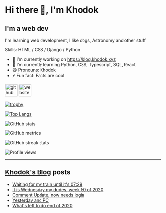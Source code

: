 # Hi there 👋, I'm Khodok

## I'm a web dev

I'm learning web development, I like dogs, Astronomy and other stuff

Skills: HTML / CSS / Django / Python

- 🔭 I’m currently working on https://blog.khodok.xyz
- 🌱 I’m currently learning Python, CSS, Typescript, SQL, React
- 😄 Pronouns: Khodok
- ⚡ Fun fact: Facts are cool

[<img src='https://cdn.jsdelivr.net/npm/simple-icons@3.0.1/icons/github.svg' alt='github' height='40'>](https://github.com/Khoding)
[<img src='https://cdn.jsdelivr.net/npm/simple-icons@3.0.1/icons/icloud.svg' alt='website' height='40'>](https://khodok.xyz)

[![trophy](https://github-profile-trophy.vercel.app/?username=Khoding)](https://github.com/ryo-ma/github-profile-trophy)

[![Top Langs](https://github-readme-stats.vercel.app/api/top-langs/?username=Khoding)](https://github.com/anuraghazra/github-readme-stats)

![GitHub stats](https://github-readme-stats.vercel.app/api?username=Khoding&show_icons=true)  

![GitHub metrics](https://metrics.lecoq.io/Khoding)  

![GitHub streak stats](https://github-readme-streak-stats.herokuapp.com/?user=Khoding)  

![Profile views](https://gpvc.arturio.dev/Khoding)  

---

## [Khodok's Blog] posts

<!-- BLOG-POST-LIST:START -->
- [Waiting for my train until it's 07:29](https://blog.khodok.xyz/post/waiting-for-my-train-until-its-0729/)
- [It is Wednesday my dudes, week 50 of 2020](https://blog.khodok.xyz/post/it-is-wednesday-my-dudes-week-50-of-2020/)
- [Comment Update, now needs login](https://blog.khodok.xyz/post/comment-update-now-needs-login/)
- [Yesterday and PC](https://blog.khodok.xyz/post/yesterday-and-pc/)
- [What's left to do end of 2020](https://blog.khodok.xyz/post/whats-left-to-do-end-of-2020/)
<!-- BLOG-POST-LIST:END -->

[khodok's blog]: https://khoding.github.io/Khodirect/khoBlog "Khodok's Blog"
